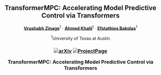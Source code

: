 <p align="center">

  <h2 align="center">TransformerMPC: Accelerating Model Predictive Control via Transformers</h2>
  <p align="center">
    <a href="https://vrushabh27.github.io/vrushabh_zinage/"><strong>Vrushabh Zinage</strong></a><sup>1</sup>
    ·
    <a href="https://github.com/itsahmedkhalil"><strong>Ahmed Khalil</strong></a><sup>1</sup>
    ·
    <a href="https://sites.utexas.edu/ebakolas/"><strong>Efstathios Bakolas</strong></a><sup>1</sup>
    
</p>

<p align="center">
    <sup>1</sup>University of Texas at Austin
</p>
   <h3 align="center">

   [![arXiv](https://img.shields.io/badge/arXiv-2408.10154-blue?logo=arxiv&color=%23B31B1B)](https://transformer-mpc.github.io/) [![ProjectPage](https://img.shields.io/badge/Project_Page-MAICBF-blue)]([https://transformer-mpc.github.io/](https://transformer-mpc.github.io/))
  <div align="center"></div>
</p>



TransformerMPC: Accelerating Model Predictive Control via Transformers
